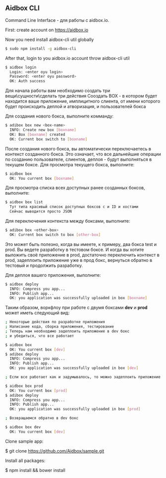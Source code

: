 ## Aidbox CLI
Command Line Interface - для работы с aidbox.io.

First: create account on https://aidbox.io

Now you need install aidbox-cli util globally

``` bash
$ sudo npm install -g aidbox-cli
```

After that, login to you aidbox.io account throw aidbox-cli util

``` bash
$ aidbox login
  Login: <enter oyu login>
  Password: <enter oyu password>
  OK: Auth success
```

Для начала работы вам необходимо создать три вещи\сущности\сделать три действия
Сооздать BOX - в котором будет находится ваше приложение, имплицитного слиента, от имени которого будет происходить деплой и атворизация, и пользователей бокса

Для создания нового бокса, выполните комманду:

``` bash
$ adibox box new <box-name>
  INFO: Create new box [boxname]
  OK: Box [boxname] created
  OK: Current box switch to [boxname]
``` 

После создания нового бокса, вы автоматически переключаетесь в контекст созданного бокса. Это означает, что все дальнейшие операции по созданию пользователе, слиентов, деплоя - будут выполняться в текущем боксе. 
Для просмотра текущего бокса, выполните:

``` bash
$ aidbox box
  OK: You current box [boxname]
``` 
Для просмотра списка всех доступных ранее созданных боксов, выполните:
``` bash
$ aidbox box list
  Тут типа красивый список доступных боксов с и ID и хостами
  Сейчас выводится просто JSON
```

Для переключения контекста между боксами, выполните:
``` bash
$ adibox box <other-box>
  OK: Current box switch to box [other-box]
```

Это может быть полезно, когда вы имеете, к примеру, два бокса test и prod. Вы ведете разработку в тестовом боксе. И когда вы хотите выложить своё приложение в prod, достаточно переключить контекст в prod, задеплоить приложение уже в прод бокс, вернуться обратно в тестовый и продолжить разработку.

Для деплоя вашего приложения, выполните:

``` bash
$ aidbox deploy
  INFO: Compress you app...
  INFO: Publish app...
  OK: you application was successfully uploaded in box [boxname]
```
Таким образом, воркфлоу при работе с двумя боксами __dev__ и __prod__ может иметь следующий вид:

``` bash
; Некоторые действия по разработке приложения
; Написание кода, сборка приложения, тестирование
; Теперь нам необходимо задеплоить приложение в dev бокс
; и убедиться, что все работает

$ aidbox box 
  OK: You current box [dev]
$ adibox deploy
  INFO: Compress you app...
  INFO: Publish app...
  OK: you application was successfully uploaded in box [dev]

; Если все работает как и задумывалось, то можно задеплоить приложение в prod бокс

$ aidbox box prod
  OK: You current box [prod]
$ adibox deploy
  INFO: Compress you app...
  INFO: Publish app...
  OK: you application was successfully uploaded in box [prod]

; Возвращаемся обратно в dev бокс

$ aidbox box dev
  OK: You current box [dev]
```
Clone sample app:

$ git clone https://github.com/Aidbox/sample.git

Install all packages:

$ npm install && bower install
